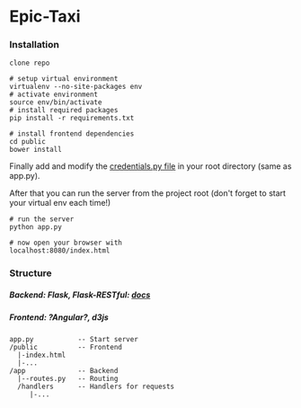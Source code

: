 Epic-Taxi
===================

### Installation

```
clone repo

# setup virtual environment
virtualenv --no-site-packages env
# activate environment
source env/bin/activate
# install required packages
pip install -r requirements.txt

# install frontend dependencies
cd public
bower install
```

Finally add and modify the [credentials.py file](https://gist.github.com/fawind/5e52b568c0a8f8636da2) in your root directory (same as app.py).

After that you can run the server from the project root (don't forget to start your virtual env each time!)
```
# run the server
python app.py

# now open your browser with
localhost:8080/index.html
```

### Structure

##### Backend: Flask, Flask-RESTful: [docs](https://flask-restful.readthedocs.org/en/0.3.3/)

##### Frontend: ?Angular?, d3js


```
app.py           -- Start server
/public          -- Frontend
  |-index.html
  |-...
/app             -- Backend
  |--routes.py   -- Routing
  /handlers      -- Handlers for requests
     |-...
```
